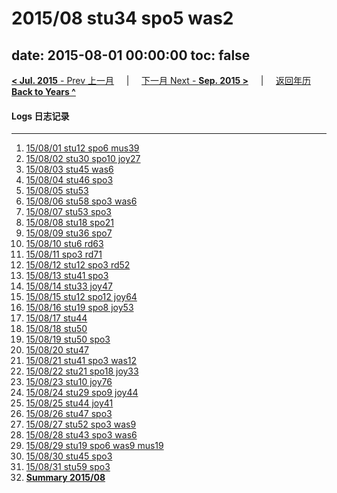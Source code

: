 # 2015/08 stu34 spo5 was2

date: 2015-08-01 00:00:00
toc: false
---
[**< Jul. 2015** - Prev 上一月](/lifelogs/2015/07/index.html) &nbsp; &nbsp; | &nbsp; &nbsp; [下一月 Next - **Sep. 2015 >**](/lifelogs/2015/09/index.html) &nbsp; &nbsp; |  &nbsp; &nbsp; [返回年历 **Back to Years ^**](/lifelogs)
<br/>
#### Logs 日志记录
---
1. [15/08/01 stu12 spo6 mus39](/lifelogs/2015/08/d01.html)
2. [15/08/02 stu30 spo10 joy27](/lifelogs/2015/08/d02.html)
3. [15/08/03 stu45 was6](/lifelogs/2015/08/d03.html)
4. [15/08/04 stu46 spo3](/lifelogs/2015/08/d04.html)
5. [15/08/05 stu53](/lifelogs/2015/08/d05.html)
6. [15/08/06 stu58 spo3 was6](/lifelogs/2015/08/d06.html)
7. [15/08/07 stu53 spo3](/lifelogs/2015/08/d07.html)
8. [15/08/08 stu18 spo21](/lifelogs/2015/08/d08.html)
9. [15/08/09 stu36 spo7](/lifelogs/2015/08/d09.html)
10. [15/08/10 stu6 rd63](/lifelogs/2015/08/d10.html)
11. [15/08/11 spo3 rd71](/lifelogs/2015/08/d11.html)
12. [15/08/12 stu12 spo3 rd52](/lifelogs/2015/08/d12.html)
13. [15/08/13 stu41 spo3](/lifelogs/2015/08/d13.html)
14. [15/08/14 stu33 joy47](/lifelogs/2015/08/d14.html)
15. [15/08/15 stu12 spo12 joy64](/lifelogs/2015/08/d15.html)
16. [15/08/16 stu19 spo8 joy53](/lifelogs/2015/08/d16.html)
17. [15/08/17 stu44](/lifelogs/2015/08/d17.html)
18. [15/08/18 stu50](/lifelogs/2015/08/d18.html)
19. [15/08/19 stu50 spo3](/lifelogs/2015/08/d19.html)
20. [15/08/20 stu47](/lifelogs/2015/08/d20.html)
21. [15/08/21 stu41 spo3 was12](/lifelogs/2015/08/d21.html)
22. [15/08/22 stu21 spo18 joy33](/lifelogs/2015/08/d22.html)
23. [15/08/23 stu10 joy76](/lifelogs/2015/08/d23.html)
24. [15/08/24 stu29 spo9 joy44](/lifelogs/2015/08/d24.html)
25. [15/08/25 stu44 joy41](/lifelogs/2015/08/d25.html)
26. [15/08/26 stu47 spo3](/lifelogs/2015/08/d26.html)
27. [15/08/27 stu52 spo3 was9](/lifelogs/2015/08/d27.html)
28. [15/08/28 stu43 spo3 was6](/lifelogs/2015/08/d28.html)
29. [15/08/29 stu19 spo6 was9 mus19](/lifelogs/2015/08/d29.html)
30. [15/08/30 stu45 spo3](/lifelogs/2015/08/d30.html)
31. [15/08/31 stu59 spo3](/lifelogs/2015/08/d31.html)
32. [**Summary 2015/08**](/lifelogs/2015/08/time_stat.html)
